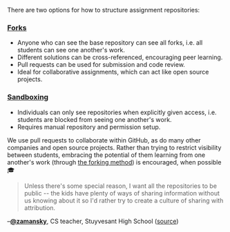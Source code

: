 There are two options for how to structure assignment repositories:

### [Forks][forks]

* Anyone who can see the base repository can see all forks, i.e. all students can see one another's work.
* Different solutions can be cross-referenced, encouraging peer learning.
* Pull requests can be used for submission and code review.
* Ideal for collaborative assignments, which can act like open source projects.

### [Sandboxing][sandboxing]

* Individuals can only see repositories when explicitly given access, i.e. students are blocked from seeing one another's work.
* Requires manual repository and permission setup.

We use pull requests to collaborate within GitHub, as do many other companies and open source projects. Rather than trying to restrict visibility between students, embracing the potential of them learning from one another's work (through [the forking method][forks]) is encouraged, when possible :mortar_board:

> Unless there's some special reason, I want all the repositories to be public -- the kids have plenty of ways of sharing information without us knowing about it so I'd rather try to create a culture of sharing with attribution.

–[**@zamansky**][zamansky], CS teacher, Stuyvesant High School ([source][zamansky-source])

<!-- Links -->
[forks]: /guide/forks
[sandboxing]: /guide/sandboxing
[zamansky]: https://github.com/zamansky
[zamansky-source]: https://github.com/education/teachers/issues/2#issuecomment-46861804
